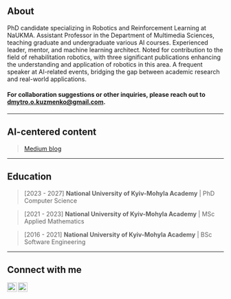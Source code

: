 ## About

PhD candidate specializing in Robotics and Reinforcement Learning at NaUKMA. Assistant Professor in the Department of Multimedia Sciences, teaching graduate and undergraduate various AI courses. Experienced leader, mentor, and machine learning architect. Noted for contribution to the field of rehabilitation robotics, with three significant publications enhancing the understanding and application of robotics in this area. A frequent speaker at AI-related events, bridging the gap between academic research and real-world applications.

#### For collaboration suggestions or other inquiries, please reach out to dmytro.o.kuzmenko@gmail.com.
---
## AI-centered content
> [Medium blog](https://righteous-ronin.medium.com)
---
## Education
> [2023 - 2027] **National University of Kyiv-Mohyla Academy** | PhD Computer Science

> [2021 - 2023] **National University of Kyiv-Mohyla Academy** | MSc Applied Mathematics

> [2016 - 2021] **National University of Kyiv-Mohyla Academy** | BSc Software Engineering
---
## Connect with me
[<img align="left" alt="dmytrookuzmenko | LinkedIn" width="22px" src="https://cdn.jsdelivr.net/npm/simple-icons@v3/icons/linkedin.svg" />][linkedin]
[<img align="left" alt="kuzmenko_dmytro | Twitter" width="22px" src="https://cdn.jsdelivr.net/npm/simple-icons@v3/icons/twitter.svg" />][twitter]
<br />

[linkedin]: https://linkedin.com/in/dmytrookuzmenko
[twitter]: https://twitter.com/kuzmenko_dmytro
